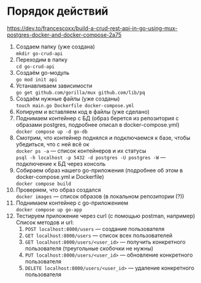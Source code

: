 # Порядок действий

https://dev.to/francescoxx/build-a-crud-rest-api-in-go-using-mux-postgres-docker-and-docker-compose-2a75

1. Создаем папку (уже создана) <br />
`mkdir go-crud-api`
2. Переходим в папку <br />
`cd go-crud-api`
3. Создаём go-модуль <br />
`go mod init api`
4. Устанавливаем зависимости <br />
`go get github.com/gorilla/mux github.com/lib/pq`
5. Создаём нужные файлы (уже созданы) <br />
`touch main.go Dockerfile docker-compose.yml`
6. Копируем и вставляем код в файлы (уже сделано) <br />
7. Поднимаем контейнер с БД (образ берется из репозитория с образами postgres, подробнее описал в docker-compose.yml) <br />
`docker compose up -d go-db`
8. Смотрим, что контейнер поднялся и подключаемся к базе, чтобы убедиться, что с ней всё ок <br />
`docker ps -a` — список контейнеров и их статусы  <br />
`psql -h localhost -p 5432 -d postgres -U postgres -W` — подключение к БД через консоль
9. Собираем образ нашего go-приложения (подробнее об этом в docker-compose.yml и Dockerfile) <br />
`docker compose build`
10. Проверяем, что образ создался <br />
`docker images` — список образов (в локальном репозитории (?))
11. Поднимаем контейнер с go-приложением <br />
`docker compose up go-app`
12. Тестируем приложение через curl (с помощью postman, например) <br />
Список методов и url:
    1. `POST localhost:8000/users` — создание пользователя
    2. `GET localhost:8000/users` — список всех пользователей
    3. `GET localhost:8000/users/<user_id>` — получить конкретного пользователя (треугольные скобочки не нужны)
    4. `PUT localhost:8000/users/<user_id>` — обновление конкретного пользователя
    5. `DELETE localhost:8000/users/<user_id>` — удаление конкретного пользователя
